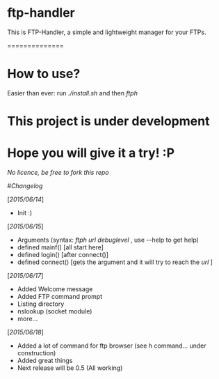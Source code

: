 ftp-handler
==============

This is FTP-Handler, a simple and lightweight manager for your FTPs.

==============

# How to use?

Easier than ever: run
*./install.sh*
and then
*ftph*

# This project is under development


# Hope you will give it a try! :P 

*No licence, be free to fork this repo*

#*Changelog*

[*2015/06/14*]

 - Init :)
       
[*2015/06/15*]

 - Arguments (syntax: *ftph url debuglevel* , use --help to get help)
 - defined mainf() [all start here]
 - defined login() [after connect()]
 - defined connect() [gets the argument and it will try to reach the *url* ]
	    
[*2015/06/17*]
	       
 - Added Welcome message
 - Added FTP command prompt
 - Listing directory
 - nslookup (socket module)
 - more...

[*2015/06/18*]
 
 - Added a lot of command for ftp browser (see h command... under construction)
 - Added great things
 - Next release will be 0.5 (All working)



